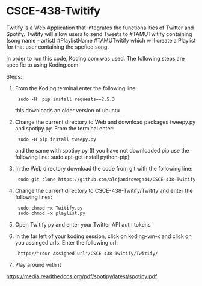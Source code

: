# CSCE-438-Twitify

Twitify is a Web Application that integrates the functionalities of Twitter and Spotify.
Twitify will allow users to send Tweets to #TAMUTwitify containing (song name - artist) #PlaylistName #TAMUTwitify which will create a Playlist for that user containing the spefied song. 


In order to run this code, Koding.com was used. The following steps are specific to using Koding.com.

Steps:

1) From the Koding terminal enter the following line:
 
		sudo -H  pip install requests==2.5.3 
		
   this downloads an older version of ubuntu

2) Change the current directory to Web and download packages tweepy.py and spotipy.py. From the terminal enter: 

		sudo -H pip install tweepy.py 
   
   and the same with spotipy.py (If you have not downloaded pip use the following line: sudo apt-get install python-pip)
   
3) In the Web directory download the code from git with the following line: 

		sudo git clone https://github.com/alejandrovega44/CSCE-438-Twitify
		
4) Change the current directory to CSCE-438-Twitify/Twitify and enter the following lines:

		sudo chmod +x Twitify.py 
		sudo chmod +x playlist.py 
	
5) Open Twitify.py and enter your Twitter API auth tokens 

6) In the far left of your koding session, click on koding-vm-x and click on you assinged urls. Enter the following url:
			
		http://"Your Assigned Url"/CSCE-438-Twitify/Twitify/

6) Play around with it



https://media.readthedocs.org/pdf/spotipy/latest/spotipy.pdf

